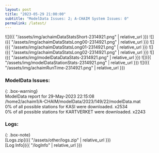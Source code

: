 ```yaml
---
layout: post
title: "2023-05-29 21:00:00"
subtitle: "ModelData Issues: 2; A-CHAIM System Issues: 0"
permalink: /latest/
---
```


![]({{ "/assets/img/achaimDataStatsShort-2314921.png" | relative_url }})
![]({{ "/assets/img/achaimDataStatsLong00-2314921.png" | relative_url }})
![]({{ "/assets/img/achaimDataStatsLong01-2314921.png" | relative_url }})
![]({{ "/assets/img/achaimDataStatsLong02-2314921.png" | relative_url }})
![]({{ "/assets/img/modelDataDataStats-2314921.png" | relative_url }})
![]({{ "/assets/img/modelDataStationStats-2314921.png" | relative_url }})
![]({{ "/assets/img/achaimRunTime-2314921.png" | relative_url }})


### ModelData Issues:  
  
{: .box-warning}  
 ModelData report for 29-May-2023 22:15:08   
 /home2/achaim1/A-CHAIM/modelData/2023/149/22/modelData.mat   
 0% of all possible stations for KASI were downloaded. x2534   
 0% of all possible stations for KARTVERKET were downloaded. x2243   
  


### Logs:  
  
{: .box-note}  
[Logs.zip]({{ "/assets/other/logs.zip" | relative_url }})  
[Log Info]({{ "/logInfo" | relative_url }})  
